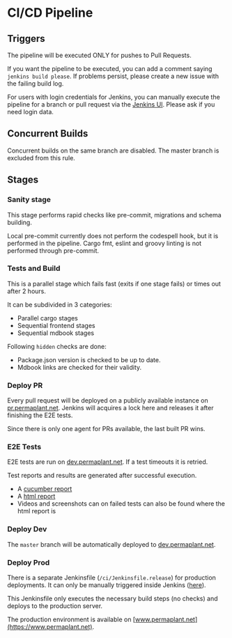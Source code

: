 # CI/CD Pipeline

## Triggers

The pipeline will be executed ONLY for pushes to Pull Requests.

If you want the pipeline to be executed, you can add a comment saying `jenkins build please`.
If problems persist, please create a new issue with the failing build log.

For users with login credentials for Jenkins, you can manually execute the pipeline for a branch or pull request via the [Jenkins UI](https://build.libelektra.org/job/PermaplanT/).
Please ask if you need login data.

## Concurrent Builds

Concurrent builds on the same branch are disabled.
The master branch is excluded from this rule.

## Stages

### Sanity stage

This stage performs rapid checks like pre-commit, migrations and schema building.

Local pre-commit currently does not perform the codespell hook, but it is performed in the pipeline.
Cargo fmt, eslint and groovy linting is not performed through pre-commit.

### Tests and Build

This is a parallel stage which fails fast (exits if one stage fails) or times out after 2 hours.

It can be subdivided in 3 categories:

- Parallel cargo stages
- Sequential frontend stages
- Sequential mdbook stages

Following `hidden` checks are done:

- Package.json version is checked to be up to date.
- Mdbook links are checked for their validity.

### Deploy PR

Every pull request will be deployed on a publicly available instance on [pr.permaplant.net](https://pr.permaplant.net).
Jenkins will acquires a lock here and releases it after finishing the E2E tests.

Since there is only one agent for PRs available, the last built PR wins.

### E2E Tests

E2E tests are run on [dev.permaplant.net](https://dev.permaplant.net).
If a test timeouts it is retried.

Test reports and results are generated after successful execution.

- A [cucumber report](https://build.libelektra.org/job/PermaplanT/job/master/lastCompletedBuild/cucumber-html-reports/overview-features.html)
- A [html report](https://build.libelektra.org/blue/organizations/jenkins/PermaplanT/detail/master/395/artifacts)
- Videos and screenshots can on failed tests can also be found where the html report is

### Deploy Dev

The `master` branch will be automatically deployed to [dev.permaplant.net](https://dev.permaplant.net).

### Deploy Prod

There is a separate Jenkinsfile (`/ci/Jenkinsfile.release`) for production deployments.
It can only be manually triggered inside Jenkins ([here](https://build.libelektra.org/job/PermaplanT-Release/)).

This Jenkinsfile only executes the necessary build steps (no checks) and deploys to the production server.

The production environment is available on [www.permaplant.net](https://www.permaplant.net).
